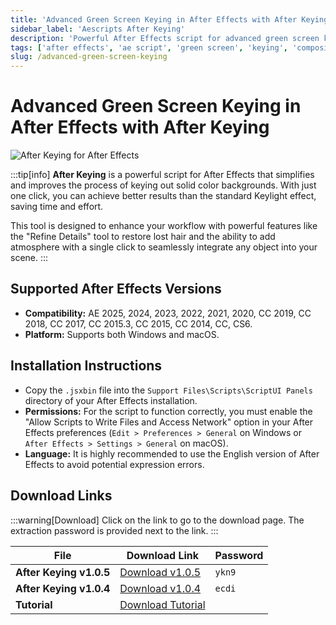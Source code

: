 ```yaml
---
title: 'Advanced Green Screen Keying in After Effects with After Keying'
sidebar_label: 'Aescripts After Keying'
description: 'Powerful After Effects script for advanced green screen keying with one-click background removal and professional compositing features'
tags: ['after effects', 'ae script', 'green screen', 'keying', 'compositing', 'keylight', 'video editing', 'visual effects']
slug: /advanced-green-screen-keying
---
```

<!--Above is Setting Part-generate depend on content meet Google Seo, you need to balance automation efficiency with Google’s core ranking factors—especially E-E-A-T (Experience, Expertise, Authoritativeness, Trustworthiness), -->

<!--First Part-This is Title -->
# Advanced Green Screen Keying in After Effects with After Keying

<!--Second Part-This is First Banner -->
![After Keying for After Effects](/img/after-keying.jpg)

:::tip[info]
**After Keying** is a powerful script for After Effects that simplifies and improves the process of keying out solid color backgrounds. With just one click, you can achieve better results than the standard Keylight effect, saving time and effort.

This tool is designed to enhance your workflow with powerful features like the "Refine Details" tool to restore lost hair and the ability to add atmosphere with a single click to seamlessly integrate any object into your scene.
:::

## Supported After Effects Versions

-   **Compatibility:** AE 2025, 2024, 2023, 2022, 2021, 2020, CC 2019, CC 2018, CC 2017, CC 2015.3, CC 2015, CC 2014, CC, CS6.
-   **Platform:** Supports both Windows and macOS.

## Installation Instructions

-   Copy the `.jsxbin` file into the `Support Files\Scripts\ScriptUI Panels` directory of your After Effects installation.
-   **Permissions:** For the script to function correctly, you must enable the "Allow Scripts to Write Files and Access Network" option in your After Effects preferences (`Edit > Preferences > General` on Windows or `After Effects > Settings > General` on macOS).
-   **Language:** It is highly recommended to use the English version of After Effects to avoid potential expression errors.

<!-- The Last Part-Download -->
## Download Links
:::warning[Download]
Click on the link to go to the download page. The extraction password is provided next to the link.
:::

| File                       | Download Link                                                              | Password |
| -------------------------- | -------------------------------------------------------------------------- | -------- |
| **After Keying v1.0.5**    | [Download v1.0.5](https://pan.baidu.com/s/1ZGFwcDUlEYc9qxAbNUH-8w?pwd=ykn9) | `ykn9`   |
| **After Keying v1.0.4**    | [Download v1.0.4](https://pan.baidu.com/s/1qcdMNsNWMovo5HRu7FxUsQ)          | `ecdi`   |
| **Tutorial**               | [Download Tutorial](https://pan.baidu.com/s/1zL1zgwyjLaZR7MYuBBcjfA)        |          |
